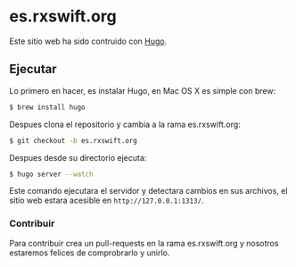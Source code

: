 es.rxswift.org
===

Este sitio web ha sido contruido con [Hugo](http://gohugo.io).

## Ejecutar

Lo primero en hacer, es instalar Hugo, en Mac OS X es simple con brew:

```sh
$ brew install hugo
```

Despues clona el repositorio y cambia a la rama es.rxswift.org:

```sh
$ git checkout -b es.rxswift.org
```

Despues desde su directorio ejecuta:

```sh
$ hugo server --watch
```

Este comando ejecutara el servidor y detectara cambios en sus archivos, el sitio web estara acesible en `http://127.0.0.1:1313/`.

### Contribuir

Para contribuir crea un pull-requests en la rama es.rxswift.org y nosotros estaremos felices de comprobrarlo y unirlo.
